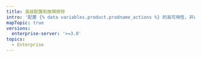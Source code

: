 ```yaml
---
title: 高级配置和故障排除
intro: '配置 {% data variables.product.prodname_actions %} 的高可用性，并在 {% data variables.product.prodname_ghe_server %} 上排查 {% data variables.product.prodname_actions %} 故障。'
mapTopic: true
versions:
  enterprise-server: '>=3.0'
topics:
  - Enterprise
---
```


